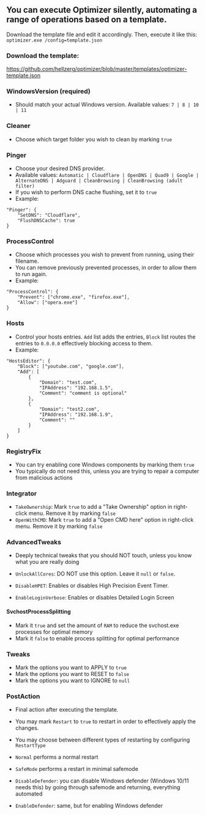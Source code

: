 ## You can execute Optimizer silently, automating a range of operations based on a template. ##

Download the template file and edit it accordingly.
Then, execute it like this: ```optimizer.exe /config=template.json```

### Download the template: ###
https://github.com/hellzerg/optimizer/blob/master/templates/optimizer-template.json

### WindowsVersion (required) ###
* Should match your actual Windows version. Available values: ```7 | 8 | 10 | 11```

### Cleaner ###
* Choose which target folder you wish to clean by marking ```true```

### Pinger ###
* Choose your desired DNS provider.
* Available values: ```Automatic | Cloudflare | OpenDNS | Quad9 | Google | AlternateDNS | Adguard | CleanBrowsing | CleanBrowsing (adult filter)```
* If you wish to perform DNS cache flushing, set it to ```true```
* Example:
```
"Pinger": {
    "SetDNS": "Cloudflare",
    "FlushDNSCache": true
}
```

### ProcessControl ###
* Choose which processes you wish to prevent from running, using their filename.
* You can remove previously prevented processes, in order to allow them to run again.
* Example: 
```
"ProcessControl": {
	"Prevent": ["chrome.exe", "firefox.exe"],
	"Allow": ["opera.exe"]
}
```

### Hosts ###
* Control your hosts entries. ```Add``` list adds the entries, ```Block``` list routes the entries to ```0.0.0.0``` effectively blocking access to them.
* Example:
```
"HostsEditor": {
    "Block": ["youtube.com", "google.com"],
    "Add": [
	    {
	    	"Domain": "test.com",
	    	"IPAddress": "192.168.1.5",
	    	"Comment": "comment is optional"
	    },
	    {
	    	"Domain": "test2.com",
	    	"IPAddress": "192.168.1.9",
	    	"Comment": ""
	    }
    ]
}	
```

### RegistryFix ###
* You can try enabling core Windows components by marking them ```true```
* You typically do not need this, unless you are trying to repair a computer from malicious actions

### Integrator ###
* ```TakeOwnership```: Mark ```true``` to add a "Take Ownership" option in right-click menu. Remove it by marking ```false```
* ```OpenWithCMD```: Mark ```true``` to add a "Open CMD here" option in right-click menu. Remove it by marking ```false```

### AdvancedTweaks ###
* Deeply technical tweaks that you should NOT touch, unless you know what you are really doing

* ```UnlockAllCores```: DO NOT use this option. Leave it ```null``` or ```false```.
* ```DisableHPET```: Enables or disables High Precision Event Timer.
* ```EnableLoginVerbose```: Enables or disables Detailed Login Screen

#### SvchostProcessSplitting ####
* Mark it ```true``` and set the amount of ```RAM``` to reduce the svchost.exe processes for optimal memory
* Mark it ```false``` to enable process splitting for optimal performance

### Tweaks ###
* Mark the options you want to APPLY to ```true```
* Mark the options you want to RESET to ```false```
* Mark the options you want to IGNORE to ```null```

### PostAction ###
* Final action after executing the template.
* You may mark ```Restart``` to ```true``` to restart in order to effectively apply the changes.
* You may choose between different types of restarting by configuring ```RestartType```
* ```Normal``` performs a normal restart
* ```SafeMode``` performs a restart in minimal safemode

* ```DisableDefender```: you can disable Windows defender (Windows 10/11 needs this) by going through safemode and returning, everything automated
* ```EnableDefender```: same, but for enabling Windows defender